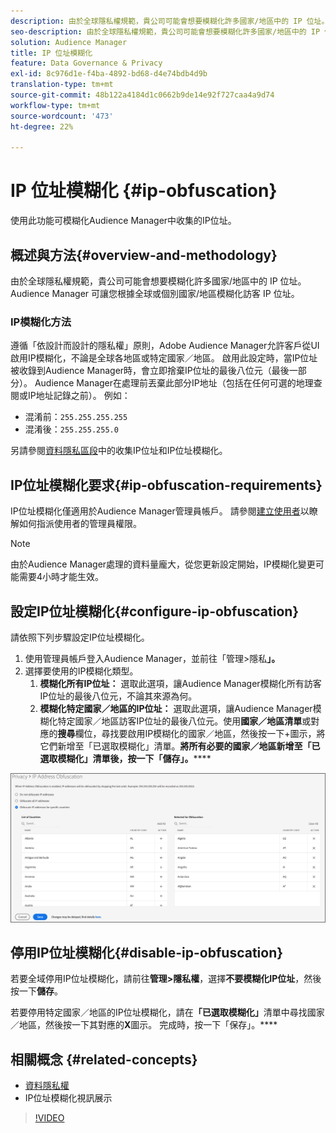 ```yaml
---
description: 由於全球隱私權規範，貴公司可能會想要模糊化許多國家/地區中的 IP 位址。Audience Manager 可讓您根據全球或個別國家/地區模糊化訪客 IP 位址。
seo-description: 由於全球隱私權規範，貴公司可能會想要模糊化許多國家/地區中的 IP 位址。Audience Manager 可讓您根據全球或個別國家/地區模糊化訪客 IP 位址。
solution: Audience Manager
title: IP 位址模糊化
feature: Data Governance & Privacy
exl-id: 8c976d1e-f4ba-4892-bd68-d4e74bdb4d9b
translation-type: tm+mt
source-git-commit: 48b122a4184d1c0662b9de14e92f727caa4a9d74
workflow-type: tm+mt
source-wordcount: '473'
ht-degree: 22%

---
```


# IP 位址模糊化 {#ip-obfuscation}

使用此功能可模糊化Audience Manager中收集的IP位址。

## 概述與方法{#overview-and-methodology}

由於全球隱私權規範，貴公司可能會想要模糊化許多國家/地區中的 IP 位址。Audience Manager 可讓您根據全球或個別國家/地區模糊化訪客 IP 位址。

### IP模糊化方法

遵循「依設計而設計的隱私權」原則，Adobe Audience Manager允許客戶從UI啟用IP模糊化，不論是全球各地區或特定國家／地區。 啟用此設定時，當IP位址被收錄到Audience Manager時，會立即捨棄IP位址的最後八位元（最後一部分）。 Audience Manager在處理前丟棄此部分IP地址（包括在任何可選的地理查閱或IP地址記錄之前）。 例如：

* 混淆前：`255.255.255.255`
* 混淆後：`255.255.255.0`

另請參閱[資料隱私區段](/help/using/overview/data-security-and-privacy/data-privacy.md)中的收集IP位址和IP位址模糊化。

## IP位址模糊化要求{#ip-obfuscation-requirements}

IP位址模糊化僅適用於Audience Manager管理員帳戶。 請參閱[建立使用者](/help/using/features/administration/administration-overview.md#create-users)以瞭解如何指派使用者的管理員權限。

>[!NOTE]
>
> 由於Audience Manager處理的資料量龐大，從您更新設定開始，IP模糊化變更可能需要4小時才能生效。

## 設定IP位址模糊化{#configure-ip-obfuscation}

請依照下列步驟設定IP位址模糊化。

1. 使用管理員帳戶登入Audience Manager，並前往「管理>隱私&#x200B;**」。**
2. 選擇要使用的IP模糊化類型。
   1. **模糊化所有IP位址：** 選取此選項，讓Audience Manager模糊化所有訪客IP位址的最後八位元，不論其來源為何。
   2. **模糊化特定國家／地區的IP位址：** 選取此選項，讓Audience Manager模糊化特定國家／地區訪客IP位址的最後八位元。使用&#x200B;**國家／地區清單**&#x200B;或對應的&#x200B;**搜尋**&#x200B;欄位，尋找要啟用IP模糊化的國家／地區，然後按一下+圖示，將它們新增至「已選取模糊化」清單。 ****&#x200B;將所有必要的國家／地區新增至「已選取模糊化」清單後，按一下「儲存」。********

![](assets/ip-obfuscation.png)

## 停用IP位址模糊化{#disable-ip-obfuscation}

若要全域停用IP位址模糊化，請前往&#x200B;**管理>隱私權**，選擇&#x200B;**不要模糊化IP位址**，然後按一下&#x200B;**儲存**。

若要停用特定國家／地區的IP位址模糊化，請在&#x200B;**「已選取模糊化」**&#x200B;清單中尋找國家／地區，然後按一下其對應的&#x200B;**X**&#x200B;圖示。 完成時，按一下「保存」。****

## 相關概念 {#related-concepts}

* [資料隱私權](/help/using/overview/data-security-and-privacy/data-privacy.md)
* IP位址模糊化視訊展示
>[!VIDEO](https://video.tv.adobe.com/v/27218/)
